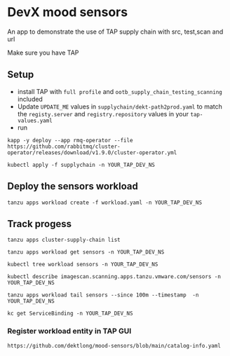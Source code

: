 # DevX mood sensors

An app to demonstrate the use of TAP supply chain with src, test,scan and url

Make sure you have TAP 

## Setup

- install TAP with ```full profile``` and ```ootb_supply_chain_testing_scanning``` included
- Update ```UPDATE_ME``` values in ```supplychain/dekt-path2prod.yaml``` to match the ```registy.server``` and ```registry.repository``` values in your ```tap-values.yaml```
- run 
```
kapp -y deploy --app rmq-operator --file https://github.com/rabbitmq/cluster-operator/releases/download/v1.9.0/cluster-operator.yml

kubectl apply -f supplychain -n YOUR_TAP_DEV_NS
```

## Deploy the sensors workload

```
tanzu apps workload create -f workload.yaml -n YOUR_TAP_DEV_NS
```

## Track progess

```
tanzu apps cluster-supply-chain list

tanzu apps workload get sensors -n YOUR_TAP_DEV_NS

kubectl tree workload sensors -n YOUR_TAP_DEV_NS

kubectl describe imagescan.scanning.apps.tanzu.vmware.com/sensors -n YOUR_TAP_DEV_NS

tanzu apps workload tail sensors --since 100m --timestamp  -n YOUR_TAP_DEV_NS

kc get ServiceBinding -n YOUR_TAP_DEV_NS
```

### Register workload entity in TAP GUI
```
https://github.com/dektlong/mood-sensors/blob/main/catalog-info.yaml
```

